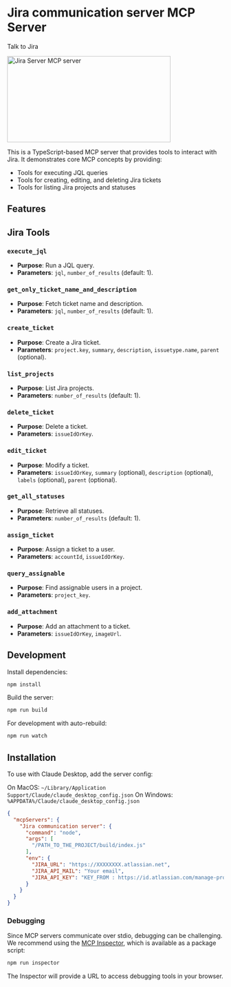 # Jira communication server MCP Server

Talk to Jira

<a href="https://glama.ai/mcp/servers/v7nmyscj80">
  <img width="380" height="200" src="https://glama.ai/mcp/servers/v7nmyscj80/badge" alt="Jira Server MCP server" />
</a>

This is a TypeScript-based MCP server that provides tools to interact with Jira. It demonstrates core MCP concepts by providing:

- Tools for executing JQL queries
- Tools for creating, editing, and deleting Jira tickets
- Tools for listing Jira projects and statuses

## Features

## Jira Tools

### `execute_jql`
- **Purpose**: Run a JQL query.
- **Parameters**: `jql`, `number_of_results` (default: 1).

### `get_only_ticket_name_and_description`
- **Purpose**: Fetch ticket name and description.
- **Parameters**: `jql`, `number_of_results` (default: 1).

### `create_ticket`
- **Purpose**: Create a Jira ticket.
- **Parameters**: `project.key`, `summary`, `description`, `issuetype.name`, `parent` (optional).

### `list_projects`
- **Purpose**: List Jira projects.
- **Parameters**: `number_of_results` (default: 1).

### `delete_ticket`
- **Purpose**: Delete a ticket.
- **Parameters**: `issueIdOrKey`.

### `edit_ticket`
- **Purpose**: Modify a ticket.
- **Parameters**: `issueIdOrKey`, `summary` (optional), `description` (optional), `labels` (optional), `parent` (optional).

### `get_all_statuses`
- **Purpose**: Retrieve all statuses.
- **Parameters**: `number_of_results` (default: 1).

### `assign_ticket`
- **Purpose**: Assign a ticket to a user.
- **Parameters**: `accountId`, `issueIdOrKey`.

### `query_assignable`
- **Purpose**: Find assignable users in a project.
- **Parameters**: `project_key`.

### `add_attachment`
- **Purpose**: Add an attachment to a ticket.
- **Parameters**: `issueIdOrKey`, `imageUrl`.

## Development

Install dependencies:
```bash
npm install
```

Build the server:
```bash
npm run build
```

For development with auto-rebuild:
```bash
npm run watch
```

## Installation

To use with Claude Desktop, add the server config:

On MacOS: `~/Library/Application Support/Claude/claude_desktop_config.json`
On Windows: `%APPDATA%/Claude/claude_desktop_config.json`

```json
{
  "mcpServers": {
    "Jira communication server": {
      "command": "node",
      "args": [
        "/PATH_TO_THE_PROJECT/build/index.js"
      ],
      "env": {
        "JIRA_URL": "https://XXXXXXXX.atlassian.net",
        "JIRA_API_MAIL": "Your email",
        "JIRA_API_KEY": "KEY_FROM : https://id.atlassian.com/manage-profile/security/api-tokens"
      }
    }
  }
}
```

### Debugging

Since MCP servers communicate over stdio, debugging can be challenging. We recommend using the [MCP Inspector](https://github.com/modelcontextprotocol/inspector), which is available as a package script:

```bash
npm run inspector
```

The Inspector will provide a URL to access debugging tools in your browser.
